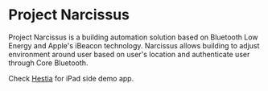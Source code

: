 Project Narcissus
=========
Project Narcissus is a building automation solution based on Bluetooth Low Energy and Apple's iBeacon technology.
Narcissus allows building to adjust environment around user based on user's location and authenticate user through Core Bluetooth.

Check [Hestia](https://github.com/KhaosT/Hestia/) for iPad side demo app.
